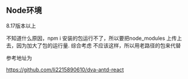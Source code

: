 ## Node环境

8.17版本以上

不知道什么原因，npm i 安装的包运行不了，所以要把node_modules 上传上去，因为加大了包的运行量.
综合考虑 不应该这样，所以用老路径的包来代替


参考地址为

https://github.com/li2215890610/dva-antd-react



